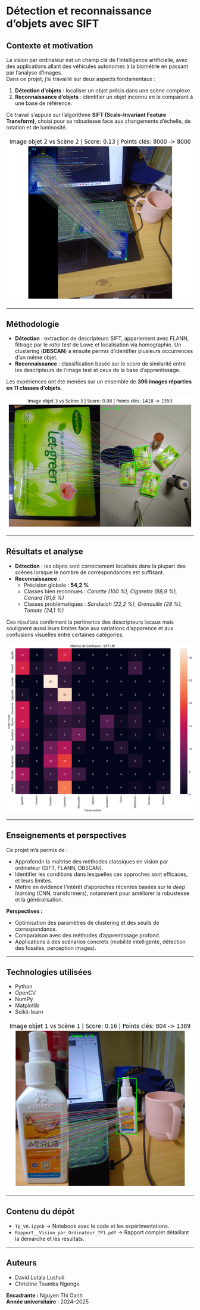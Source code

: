 # Détection et reconnaissance d’objets avec SIFT

## Contexte et motivation

La vision par ordinateur est un champ clé de l’intelligence artificielle, avec des applications allant des véhicules autonomes à la biométrie en passant par l’analyse d’images.  
Dans ce projet, j’ai travaillé sur deux aspects fondamentaux :

1. **Détection d’objets** : localiser un objet précis dans une scène complexe.  
2. **Reconnaissance d’objets** : identifier un objet inconnu en le comparant à une base de référence.

Ce travail s’appuie sur l’algorithme **SIFT (Scale-Invariant Feature Transform)**, choisi pour sa robustesse face aux changements d’échelle, de rotation et de luminosité.

![Alt text](img/img02.png)

---

## Méthodologie

- **Détection** : extraction de descripteurs SIFT, appariement avec FLANN, filtrage par le *ratio test* de Lowe et localisation via homographie. Un clustering (**DBSCAN**) a ensuite permis d’identifier plusieurs occurrences d’un même objet.  
- **Reconnaissance** : classification basée sur le score de similarité entre les descripteurs de l’image test et ceux de la base d’apprentissage.  

Les expériences ont été menées sur un ensemble de **396 images réparties en 11 classes d’objets**.

![Alt text](img/img03.png)


---

## Résultats et analyse

- **Détection** : les objets sont correctement localisés dans la plupart des scènes lorsque le nombre de correspondances est suffisant.  
- **Reconnaissance** :  
  - Précision globale : **54,2 %**  
  - Classes bien reconnues : *Canette (100 %), Cigarette (88,9 %), Canard (81,8 %)*  
  - Classes problématiques : *Sandwich (22,2 %), Grenouille (28 %), Tomate (24,1 %)*  

Ces résultats confirment la pertinence des descripteurs locaux mais soulignent aussi leurs limites face aux variations d’apparence et aux confusions visuelles entre certaines catégories.

![Alt text](img/img04.png)

---

## Enseignements et perspectives

Ce projet m’a permis de :  
- Approfondir la maîtrise des méthodes classiques en vision par ordinateur (SIFT, FLANN, DBSCAN).  
- Identifier les conditions dans lesquelles ces approches sont efficaces, et leurs limites.  
- Mettre en évidence l’intérêt d’approches récentes basées sur le *deep learning* (CNN, transformers), notamment pour améliorer la robustesse et la généralisation.

**Perspectives :**
- Optimisation des paramètres de clustering et des seuils de correspondance.  
- Comparaison avec des méthodes d’apprentissage profond.  
- Applications à des scénarios concrets (mobilité intelligente, détection des fossiles, perception images).

---

## Technologies utilisées

- Python  
- OpenCV  
- NumPy  
- Matplotlib  
- Scikit-learn  

![Alt text](img/img01.png)

---

## Contenu du dépôt

- `Tp_VO.ipynb` → Notebook avec le code et les expérimentations.  
- `Rapport__Vision_par_Ordinateur_TP1.pdf` → Rapport complet détaillant la démarche et les résultats.  

---

## Auteurs

- David Lutala Lushuli  
- Christine Toumba Ngongo  

**Encadrante :** Nguyen Thi Oanh  
**Année universitaire :** 2024–2025

